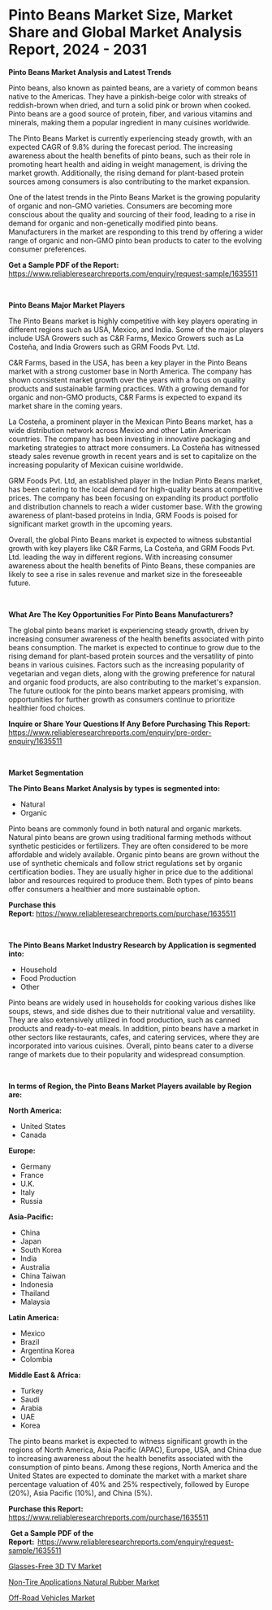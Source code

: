 <p><h1>Pinto Beans Market Size, Market Share and Global Market Analysis Report, 2024 - 2031</h1></p><p><strong>Pinto Beans Market Analysis and Latest Trends</strong></p>
<p><p>Pinto beans, also known as painted beans, are a variety of common beans native to the Americas. They have a pinkish-beige color with streaks of reddish-brown when dried, and turn a solid pink or brown when cooked. Pinto beans are a good source of protein, fiber, and various vitamins and minerals, making them a popular ingredient in many cuisines worldwide.</p><p>The Pinto Beans Market is currently experiencing steady growth, with an expected CAGR of 9.8% during the forecast period. The increasing awareness about the health benefits of pinto beans, such as their role in promoting heart health and aiding in weight management, is driving the market growth. Additionally, the rising demand for plant-based protein sources among consumers is also contributing to the market expansion.</p><p>One of the latest trends in the Pinto Beans Market is the growing popularity of organic and non-GMO varieties. Consumers are becoming more conscious about the quality and sourcing of their food, leading to a rise in demand for organic and non-genetically modified pinto beans. Manufacturers in the market are responding to this trend by offering a wider range of organic and non-GMO pinto bean products to cater to the evolving consumer preferences.</p></p>
<p><strong>Get a Sample PDF of the Report:&nbsp;</strong> <a href="https://www.reliableresearchreports.com/enquiry/request-sample/1635511">https://www.reliableresearchreports.com/enquiry/request-sample/1635511</a></p>
<p>&nbsp;</p>
<p><strong>Pinto Beans Major Market Players</strong></p>
<p><p>The Pinto Beans market is highly competitive with key players operating in different regions such as USA, Mexico, and India. Some of the major players include USA Growers such as C&R Farms, Mexico Growers such as La Costeña, and India Growers such as GRM Foods Pvt. Ltd.</p><p>C&R Farms, based in the USA, has been a key player in the Pinto Beans market with a strong customer base in North America. The company has shown consistent market growth over the years with a focus on quality products and sustainable farming practices. With a growing demand for organic and non-GMO products, C&R Farms is expected to expand its market share in the coming years.</p><p>La Costeña, a prominent player in the Mexican Pinto Beans market, has a wide distribution network across Mexico and other Latin American countries. The company has been investing in innovative packaging and marketing strategies to attract more consumers. La Costeña has witnessed steady sales revenue growth in recent years and is set to capitalize on the increasing popularity of Mexican cuisine worldwide.</p><p>GRM Foods Pvt. Ltd, an established player in the Indian Pinto Beans market, has been catering to the local demand for high-quality beans at competitive prices. The company has been focusing on expanding its product portfolio and distribution channels to reach a wider customer base. With the growing awareness of plant-based proteins in India, GRM Foods is poised for significant market growth in the upcoming years.</p><p>Overall, the global Pinto Beans market is expected to witness substantial growth with key players like C&R Farms, La Costeña, and GRM Foods Pvt. Ltd. leading the way in different regions. With increasing consumer awareness about the health benefits of Pinto Beans, these companies are likely to see a rise in sales revenue and market size in the foreseeable future.</p></p>
<p>&nbsp;</p>
<p><strong>What Are The Key Opportunities For Pinto Beans Manufacturers?</strong></p>
<p><p>The global pinto beans market is experiencing steady growth, driven by increasing consumer awareness of the health benefits associated with pinto beans consumption. The market is expected to continue to grow due to the rising demand for plant-based protein sources and the versatility of pinto beans in various cuisines. Factors such as the increasing popularity of vegetarian and vegan diets, along with the growing preference for natural and organic food products, are also contributing to the market's expansion. The future outlook for the pinto beans market appears promising, with opportunities for further growth as consumers continue to prioritize healthier food choices.</p></p>
<p><strong>Inquire or Share Your Questions If Any Before Purchasing This Report:</strong> <a href="https://www.reliableresearchreports.com/enquiry/pre-order-enquiry/1635511">https://www.reliableresearchreports.com/enquiry/pre-order-enquiry/1635511</a></p>
<p>&nbsp;</p>
<p><strong>Market Segmentation</strong></p>
<p><strong>The Pinto Beans Market Analysis by types is segmented into:</strong></p>
<p><ul><li>Natural</li><li>Organic</li></ul></p>
<p><p>Pinto beans are commonly found in both natural and organic markets. Natural pinto beans are grown using traditional farming methods without synthetic pesticides or fertilizers. They are often considered to be more affordable and widely available. Organic pinto beans are grown without the use of synthetic chemicals and follow strict regulations set by organic certification bodies. They are usually higher in price due to the additional labor and resources required to produce them. Both types of pinto beans offer consumers a healthier and more sustainable option.</p></p>
<p><strong>Purchase this Report:&nbsp;</strong><a href="https://www.reliableresearchreports.com/purchase/1635511">https://www.reliableresearchreports.com/purchase/1635511</a></p>
<p>&nbsp;</p>
<p><strong>The Pinto Beans Market Industry Research by Application is segmented into:</strong></p>
<p><ul><li>Household</li><li>Food Production</li><li>Other</li></ul></p>
<p><p>Pinto beans are widely used in households for cooking various dishes like soups, stews, and side dishes due to their nutritional value and versatility. They are also extensively utilized in food production, such as canned products and ready-to-eat meals. In addition, pinto beans have a market in other sectors like restaurants, cafes, and catering services, where they are incorporated into various cuisines. Overall, pinto beans cater to a diverse range of markets due to their popularity and widespread consumption.</p></p>
<p>&nbsp;</p>
<p><strong>In terms of Region, the Pinto Beans Market Players available by Region are:</strong></p>
<p>
    <p> <strong> North America: </strong>
        <ul>
            <li>United States</li>
            <li>Canada</li>
        </ul>
        </p> 
    <p> <strong> Europe: </strong>
        <ul>
            <li>Germany</li>
            <li>France</li>
            <li>U.K.</li>
            <li>Italy</li>
            <li>Russia</li>
        </ul>
        </p> 
    <p> <strong> Asia-Pacific: </strong>
        <ul>
            <li>China</li>
            <li>Japan</li>
            <li>South Korea</li>
            <li>India</li>
            <li>Australia</li>
            <li>China Taiwan</li>
            <li>Indonesia</li>
            <li>Thailand</li>
            <li>Malaysia</li>
        </ul>
        </p> 
    <p> <strong> Latin America: </strong>
        <ul>
            <li>Mexico</li>
            <li>Brazil</li>
            <li>Argentina Korea</li>
            <li>Colombia</li>
        </ul>
        </p> 
    <p> <strong> Middle East & Africa: </strong>
        <ul>
            <li>Turkey</li>
            <li>Saudi</li>
            <li>Arabia</li>
            <li>UAE</li>
            <li>Korea</li>
        </ul>
    </p>
    </p>
<p><p>The pinto beans market is expected to witness significant growth in the regions of North America, Asia Pacific (APAC), Europe, USA, and China due to increasing awareness about the health benefits associated with the consumption of pinto beans. Among these regions, North America and the United States are expected to dominate the market with a market share percentage valuation of 40% and 25% respectively, followed by Europe (20%), Asia Pacific (10%), and China (5%).</p></p>
<p><strong>Purchase this Report: </strong><a href="https://www.reliableresearchreports.com/purchase/1635511">https://www.reliableresearchreports.com/purchase/1635511</a></p>
<p>&nbsp;<strong>Get a Sample PDF of the Report:&nbsp;&nbsp;</strong><a href="https://www.reliableresearchreports.com/enquiry/request-sample/1635511">https://www.reliableresearchreports.com/enquiry/request-sample/1635511</a></p>
<p><strong></strong></p>
<p><p><a href="https://view.publitas.com/reportprime-1/glasses-free-3d-tv-market-research-report-the-key-to-successful-business-strategy-forecasted-for-period-from-2024-2031/">Glasses-Free 3D TV Market</a></p><p><a href="https://view.publitas.com/reportprime-1/non-tire-applications-natural-rubber-market-research-report-reveals-the-latest-trends-and-opportunities-of-this-market-for-period-from-2024-2031/">Non-Tire Applications Natural Rubber Market</a></p><p><a href="https://view.publitas.com/reportprime-1/insights-into-off-road-vehicles-market-size-analysing-market-share-trends-and-growth-from-2024-to-2031/">Off-Road Vehicles Market</a></p></p>